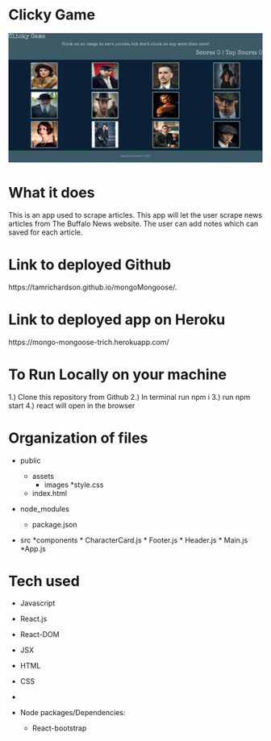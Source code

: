 
<h1>Clicky Game</h1>

![](https://github.com/tamrichardson/clicky-game/blob/master/public/assets/images/clickyScreenshot.JPG)

<h1>What it does</h1>
This is an app used to scrape articles. This app will let the user scrape news articles from The Buffalo News website. The user can add notes which can saved for each article.

<h1>Link to deployed Github</h1>
https://tamrichardson.github.io/mongoMongoose/.

<h1>Link to deployed app on Heroku</h1>
https://mongo-mongoose-trich.herokuapp.com/


<h1>To Run Locally on your machine</h1>
1.) Clone this repository from Github
2.) In terminal run npm i
3.) run npm start
4.) react will open in the browser

<h1>Organization of files</h1>

* public
    * assets
        * images
    *style.css
    * index.html 

* node_modules
    * package.json

* src
    *components
        * CharacterCard.js
        * Footer.js
        * Header.js
        * Main.js
    *App.js

<h1>Tech used</h1>

* Javascript
* React.js
* React-DOM
* JSX
* HTML
* CSS
* 

* Node packages/Dependencies:
    * React-bootstrap
    

   
    

